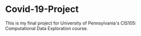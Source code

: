 # Covid-19-Project
This is my final project for University of Pennsylvania's CIS105: Computational Data Exploration course.
